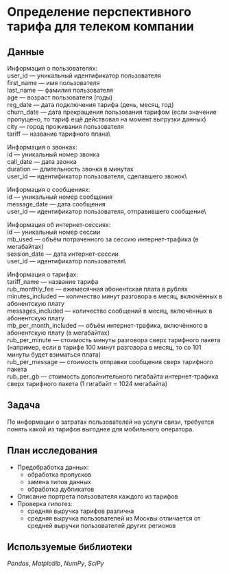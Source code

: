 # Определение перспективного тарифа для телеком компании


## Данные

Информация о пользователях:\
user_id — уникальный идентификатор пользователя\
first_name — имя пользователя\
last_name — фамилия пользователя\
age — возраст пользователя (годы)\
reg_date — дата подключения тарифа (день, месяц, год)\
churn_date — дата прекращения пользования тарифом (если значение пропущено, то тариф ещё действовал на момент выгрузки данных)\
city — город проживания пользователя\
tariff — название тарифного плана\

Информация о звонках:\
id — уникальный номер звонка\
call_date — дата звонка\
duration — длительность звонка в минутах\
user_id — идентификатор пользователя, сделавшего звонок\

Информация о сообщениях:\
id — уникальный номер сообщения\
message_date — дата сообщения\
user_id — идентификатор пользователя, отправившего сообщение\

Информация об интернет-сессиях:\
id — уникальный номер сессии\
mb_used — объём потраченного за сессию интернет-трафика (в мегабайтах)\
session_date — дата интернет-сессии\
user_id — идентификатор пользователя\

Информация о тарифах:\
tariff_name — название тарифа\
rub_monthly_fee — ежемесячная абонентская плата в рублях\
minutes_included — количество минут разговора в месяц, включённых в абонентскую плату\
messages_included — количество сообщений в месяц, включённых в абонентскую плату\
mb_per_month_included — объём интернет-трафика, включённого в абонентскую плату (в мегабайтах)\
rub_per_minute — стоимость минуты разговора сверх тарифного пакета (например, если в тарифе 100 минут разговора в месяц, то со 101 минуты будет взиматься плата)\
rub_per_message — стоимость отправки сообщения сверх тарифного пакета\
rub_per_gb — стоимость дополнительного гигабайта интернет-трафика сверх тарифного пакета (1 гигабайт = 1024 мегабайта)

## Задача

По информации о затратах пользователей на услуги связи, требуется понять какой из тарифов выгоднее для мобильного оператора.

## План исследования

- Предобработка данных:
    - обработка пропусков
	- замена типов данных
    - обработка дубликатов
- Описание портрета пользователя каждого из тарифов
- Проверка гипотез:
	- средняя выручка тарифов различна
	- средняя выручка пользователей из Москвы отличается от средней выручки пользователей других регионов

## Используемые библиотеки

*Pandas*, *Matplotlib*, *NumPy*, *SciPy*
